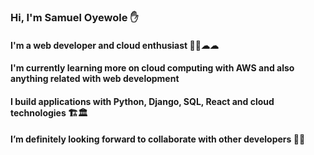 ### Hi, I'm Samuel Oyewole ✋
#### I'm a web developer and cloud enthusiast 👩‍💻☁☁
#### I'm currently learning more on cloud computing with AWS and also anything related with web development
#### I build applications with Python, Django, SQL, React and cloud technologies 🏗🏛
#### I’m definitely looking forward to collaborate with other developers 🤝🤝
